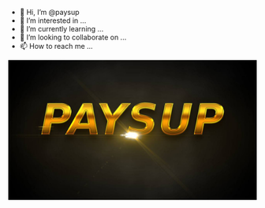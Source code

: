 - 👋 Hi, I’m @paysup
- 👀 I’m interested in ...
- 🌱 I’m currently learning ...
- 💞️ I’m looking to collaborate on ...
- 📫 How to reach me ...

<!---
paysup/paysup is a ✨ special ✨ repository because its `README.md` (this file) appears on your GitHub profile.
You can click the Preview link to take a look at your changes.
--->


</head>
<body>
    <img src="https://github.com/paysup/PAYSUP-3.0/blob/main/New%20Project.jpg" alt="500">
</body>
</html>
